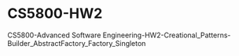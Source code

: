 # CS5800-HW2
CS5800-Advanced Software Engineering-HW2-Creational_Patterns-Builder_AbstractFactory_Factory_Singleton
